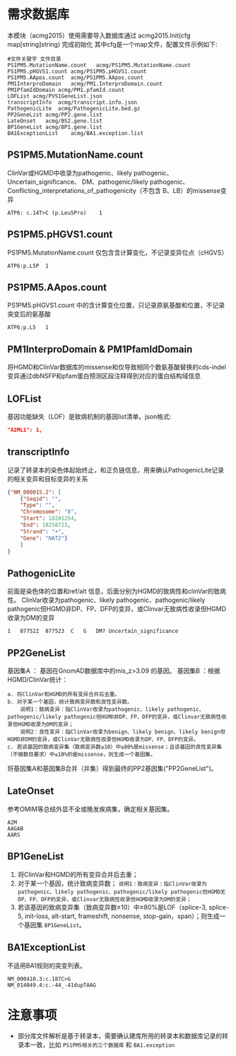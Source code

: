 # 需求数据库
本模块（acmg2015）使用需要导入数据库通过 acmg2015.Init(cfg map[string]string) 完成初始化
其中cfg是一个map文件，配置文件示例如下:

```shell
#文件关键字 文件目录
PS1PM5.MutationName.count	acmg/PS1PM5.MutationName.count
PS1PM5.pHGVS1.count	acmg/PS1PM5.pHGVS1.count
PS1PM5.AApos.count	acmg/PS1PM5.AApos.count
PM1InterproDomain	acmg/PM1.InterproDomain.count
PM1PfamIdDomain	acmg/PM1.pfamId.count
LOFList	acmg/PVS1GeneList.json
transcriptInfo	acmg/transcript.info.json
PathogenicLite	acmg/PathogenicLite.bed.gz
PP2GeneList	acmg/PP2.gene.list
LateOnset	acmg/BS2.gene.list
BP1GeneList	acmg/BP1.gene.list
BA1ExceptionList	acmg/BA1.exception.list
```

## PS1PM5.MutationName.count 
ClinVar或HGMD中收录为pathogenic、likely pathogenic、Uncertain_significance、 DM、pathogenic/likely pathogenic、Conflicting_interpretations_of_pathogenicity（不包含 B、LB）的missense变异
```
ATP6: c.14T>C (p.Leu5Pro)    1
```

## PS1PM5.pHGVS1.count
PS1PM5.MutationName.count 仅包含含计算变化，不记录变异位点（cHGVS）
```
ATP6:p.L5P	1
```

## PS1PM5.AApos.count
PS1PM5.pHGVS1.count 中的含计算变化位置，只记录原氨基酸和位置，不记录突变后的氨基酸
```
ATP6:p.L5	1
```

## PM1InterproDomain  &  PM1PfamIdDomain
将HGMD和ClinVar数据库的missense和仅导致相同个数氨基酸替换的cds-indel变异通过dbNSFP和pfam蛋白预测区段注释得到对应的蛋白结构域信息

## LOFList
基因功能缺失（LOF）是致病机制的基因list清单。json格式:
```json
"A2ML1": 1,
```


## transcriptInfo
记录了转录本的染色体起始终止，和正负链信息，用来确认PathogenicLite记录的相关变异和目标变异的关系
```JSON
{"NM_000015.2": [
    {"Seqid": "",
    "Type": "",
    "Chromosome": "8",
    "Start": 18241254,
    "End": 18258723,
    "Strand": "+",
    "Gene": "NAT2"}
    ]
}
```

## PathogenicLite
前面是染色体的位置和ref/alt 信息，后面分别为HGMD的致病性和clinVar的致病性。
ClinVar收录为pathogenic、likely pathogenic、pathogenic/likely pathogenic但HGMD非DP、FP、DFP的变异，或Clinvar无致病性收录但HGMD收录为DM的变异
```
1	877522	877523	C	G	DM?	Uncertain_significance
```

## PP2GeneList
基因集A ： 基因在GnomAD数据库中的mis_z>3.09 的基因。
基因集B ：根据HGMD/ClinVar统计：
```
a. 将ClinVar和HGMD的所有变异合并后去重。
b. 对于某一个基因，统计致病变异数和良性变异数。
    说明1：致病变异：指ClinVar收录为pathogenic、likely pathogenic、pathogenic/likely pathogenic但HGMD非DP、FP、DFP的变异，或Clinvar无致病性收录但HGMD收录为DM的变异；
    说明2：良性变异：指ClinVar收录为benign、likely benign、likely benign但HGMD非DM的变异，或ClinVar无致病性收录但HGMD收录为DP、FP、DFP的变异。
c. 若该基因的致病变异集（致病变异数≥10）中≥80%是missense；且该基因的良性变异集（不做数目要求）中≤10%的是missense，则生成一个基因集。
```
将基因集A和基因集B合并（并集）得到最终的PP2基因集("PP2GeneList")。

## LateOnset
参考OMIM等总结外显不全或晚发疾病集，确定相关基因集。
```
A2M
AAGAB
AARS
```

## BP1GeneList
1. 将ClinVar和HGMD的所有变异合并后去重；
2. 对于某一个基因，统计致病变异数；
`说明1：致病变异：指ClinVar收录为pathogenic、likely pathogenic、pathogenic/likely pathogenic但HGMD无DP、FP、DFP的变异，或Clinvar无致病性收录但HGMD收录为DM的变异；`
3. 若该基因的致病变异集（致病变异数≥10）中≥80%是LOF（splice-3, splice-5, init-loss, alt-start, frameshift, nonsense, stop-gain，span）；则生成一个基因集 `BP1GeneList`。

## BA1ExceptionList
不适用BA1规则的突变列表。
```
NM_000410.3:c.187C>G
NM_014049.4:c.-44_-41dupTAAG
```


# 注意事项
- 部分库文件解析是基于转录本，需要确认建库所用的转录本和数据库记录的转录本一致，比如 `PS1PM5相关的三个数据库` 和 `BA1.exception`
